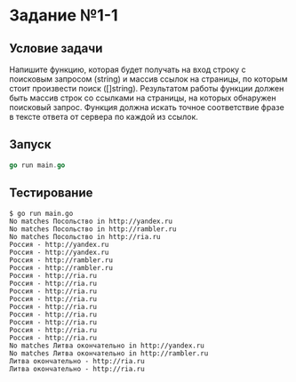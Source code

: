 # Задание №1-1

## Условие задачи

Напишите функцию, которая будет получать на вход строку с поисковым запросом (string) и массив ссылок на страницы, по которым стоит произвести поиск ([]string). Результатом работы функции должен быть массив строк со ссылками на страницы, на которых обнаружен поисковый запрос. Функция должна искать точное соответствие фразе в тексте ответа от сервера по каждой из ссылок.

## Запуск

```go
go run main.go
```

## Тестирование

```shell
$ go run main.go
No matches Посольство in http://yandex.ru
No matches Посольство in http://rambler.ru
No matches Посольство in http://ria.ru
Россия - http://yandex.ru
Россия - http://yandex.ru
Россия - http://rambler.ru
Россия - http://rambler.ru
Россия - http://ria.ru
Россия - http://ria.ru
Россия - http://ria.ru
Россия - http://ria.ru
Россия - http://ria.ru
Россия - http://ria.ru
Россия - http://ria.ru
Россия - http://ria.ru
Россия - http://ria.ru
No matches Литва окончательно in http://yandex.ru
No matches Литва окончательно in http://rambler.ru
Литва окончательно - http://ria.ru
Литва окончательно - http://ria.ru
```
